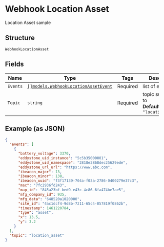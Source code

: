 
# Webhook Location Asset

Location Asset sample

## Structure

`WebhookLocationAsset`

## Fields

| Name | Type | Tags | Description |
|  --- | --- | --- | --- |
| `Events` | [`[]models.WebhookLocationAssetEvent`](../../doc/models/webhook-location-asset-event.md) | Required | list of events |
| `Topic` | `string` | Required | topic subscribed to<br>**Default**: `"location_asset"` |

## Example (as JSON)

```json
{
  "events": [
    {
      "battery_voltage": 3370,
      "eddystone_uid_instance": "5c5b35000001",
      "eddystone_uid_namespace": "2818e3868dec25629ede",
      "eddystone_url_url": "https://www.abc.com",
      "ibeacon_major": 13,
      "ibeacon_minor": 138,
      "ibeacon_uuid": "f3f17139-704a-f03a-2786-0400279e37c3",
      "mac": "7fc2936fd243",
      "map_id": "845a23bf-bed9-e43c-4c86-6fa474be7ae5",
      "mfg_company_id": 935,
      "mfg_data": "648520a1020000",
      "site_id": "4ac1dcf4-9d8b-7211-65c4-057819f0862b",
      "timestamp": 1461220784,
      "type": "asset",
      "x": 13.5,
      "y": 3.2
    }
  ],
  "topic": "location_asset"
}
```

